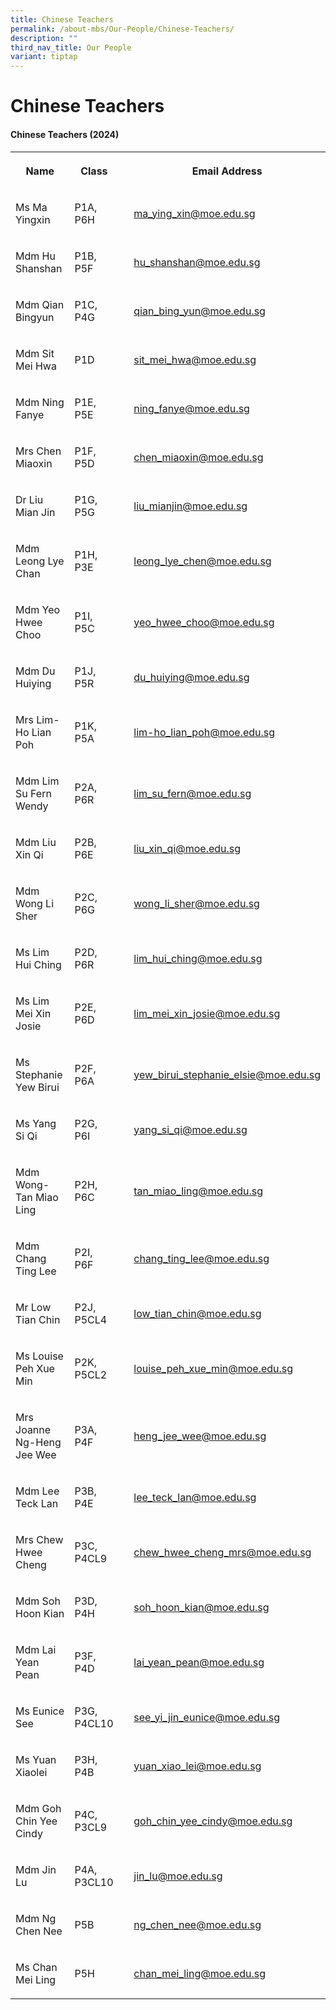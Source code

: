 ```yaml
---
title: Chinese Teachers
permalink: /about-mbs/Our-People/Chinese-Teachers/
description: ""
third_nav_title: Our People
variant: tiptap
---
```

<h1><strong>Chinese Teachers</strong></h1><h4><strong>Chinese Teachers (2024)</strong></h4><table><tbody><tr><th rowspan="1" colspan="1"><p>Name</p></th><th rowspan="1" colspan="1"><p>Class</p></th><th rowspan="1" colspan="1"><p></p></th><th rowspan="1" colspan="1"><p>Email Address</p></th></tr><tr><td rowspan="1" colspan="1"><p>Ms Ma Yingxin</p><p></p></td><td rowspan="1" colspan="1"><p>P1A, P6H</p></td><td rowspan="1" colspan="1"><p></p></td><td rowspan="1" colspan="1"><p><a href="mailto:ma_ying_xin@moe.edu.sg" rel="noopener noreferrer nofollow" target="_blank">ma_ying_xin@moe.edu.sg</a></p></td></tr><tr><td rowspan="1" colspan="1"><p>Mdm Hu Shanshan</p></td><td rowspan="1" colspan="1"><p>P1B, P5F</p></td><td rowspan="1" colspan="1"><p></p></td><td rowspan="1" colspan="1"><p><a href="mailto:hu_shanshan@moe.edu.sg" rel="noopener noreferrer nofollow" target="_blank">hu_shanshan@moe.edu.sg</a></p></td></tr><tr><td rowspan="1" colspan="1"><p>Mdm Qian Bingyun</p></td><td rowspan="1" colspan="1"><p>P1C, P4G</p></td><td rowspan="1" colspan="1"><p></p></td><td rowspan="1" colspan="1"><p><a href="mailto:qian_bing_yun@moe.edu.sg" rel="noopener noreferrer nofollow" target="_blank">qian_bing_yun@moe.edu.sg</a></p></td></tr><tr><td rowspan="1" colspan="1"><p>Mdm Sit Mei Hwa</p></td><td rowspan="1" colspan="1"><p>P1D</p></td><td rowspan="1" colspan="1"><p></p></td><td rowspan="1" colspan="1"><p><a href="mailto:sit_mei_hwa@moe.edu.sg" rel="noopener noreferrer nofollow" target="_blank">sit_mei_hwa@moe.edu.sg</a></p></td></tr><tr><td rowspan="1" colspan="1"><p>Mdm Ning Fanye</p></td><td rowspan="1" colspan="1"><p>P1E, P5E</p></td><td rowspan="1" colspan="1"><p></p></td><td rowspan="1" colspan="1"><p><a href="mailto:ning_fanye@moe.edu.sg" rel="noopener noreferrer nofollow" target="_blank">ning_fanye@moe.edu.sg</a></p></td></tr><tr><td rowspan="1" colspan="1"><p>Mrs Chen Miaoxin</p></td><td rowspan="1" colspan="1"><p>P1F, P5D</p></td><td rowspan="1" colspan="1"><p></p></td><td rowspan="1" colspan="1"><p><a href="mailto:chen_miaoxin@moe.edu.sg" rel="noopener noreferrer nofollow" target="_blank">chen_miaoxin@moe.edu.sg</a></p></td></tr><tr><td rowspan="1" colspan="1"><p>Dr Liu Mian Jin</p></td><td rowspan="1" colspan="1"><p>P1G, P5G</p></td><td rowspan="1" colspan="1"><p></p></td><td rowspan="1" colspan="1"><p><a href="mailto:liu_mianjin@moe.edu.sg" rel="noopener noreferrer nofollow" target="_blank">liu_mianjin@moe.edu.sg</a></p></td></tr><tr><td rowspan="1" colspan="1"><p>Mdm Leong Lye Chan</p></td><td rowspan="1" colspan="1"><p>P1H, P3E</p></td><td rowspan="1" colspan="1"><p></p></td><td rowspan="1" colspan="1"><p><a href="mailto:leong_lye_chen@moe.edu.sg" rel="noopener noreferrer nofollow" target="_blank">leong_lye_chen@moe.edu.sg</a></p><p></p></td></tr><tr><td rowspan="1" colspan="1"><p>Mdm Yeo Hwee Choo</p></td><td rowspan="1" colspan="1"><p>P1I, P5C</p></td><td rowspan="1" colspan="1"><p></p></td><td rowspan="1" colspan="1"><p><a href="mailto:yeo_hwee_choo@moe.edu.sg" rel="noopener noreferrer nofollow" target="_blank">yeo_hwee_choo@moe.edu.sg</a></p><p></p></td></tr><tr><td rowspan="1" colspan="1"><p>Mdm Du Huiying</p><p></p></td><td rowspan="1" colspan="1"><p>P1J, P5R</p></td><td rowspan="1" colspan="1"><p></p></td><td rowspan="1" colspan="1"><p><a href="mailto:du_huiying@moe.edu.sg" rel="noopener noreferrer nofollow" target="_blank">du_huiying@moe.edu.sg</a></p></td></tr><tr><td rowspan="1" colspan="1"><p>Mrs Lim- Ho Lian Poh</p></td><td rowspan="1" colspan="1"><p>P1K, P5A</p></td><td rowspan="1" colspan="1"><p></p></td><td rowspan="1" colspan="1"><p><a href="mailto:lim-ho_lian_poh@moe.edu.sg" rel="noopener noreferrer nofollow" target="_blank">lim-ho_lian_poh@moe.edu.sg</a></p></td></tr><tr><td rowspan="1" colspan="1"><p>Mdm Lim Su Fern Wendy</p></td><td rowspan="1" colspan="1"><p>P2A, P6R</p></td><td rowspan="1" colspan="1"><p></p></td><td rowspan="1" colspan="1"><p><a href="mailto:lim_su_fern@moe.edu.sg" rel="noopener noreferrer nofollow" target="_blank">lim_su_fern@moe.edu.sg</a></p></td></tr><tr><td rowspan="1" colspan="1"><p>Mdm Liu Xin Qi</p></td><td rowspan="1" colspan="1"><p>P2B, P6E</p></td><td rowspan="1" colspan="1"><p></p></td><td rowspan="1" colspan="1"><p><a href="mailto:liu_xin_qi@moe.edu.sg" rel="noopener noreferrer nofollow" target="_blank">liu_xin_qi@moe.edu.sg</a></p></td></tr><tr><td rowspan="1" colspan="1"><p>Mdm Wong Li Sher</p></td><td rowspan="1" colspan="1"><p>P2C, P6G</p></td><td rowspan="1" colspan="1"><p></p></td><td rowspan="1" colspan="1"><p><a href="mailto:wong_li_sher@moe.edu.sg" rel="noopener noreferrer nofollow" target="_blank">wong_li_sher@moe.edu.sg</a></p></td></tr><tr><td rowspan="1" colspan="1"><p>Ms Lim Hui Ching</p></td><td rowspan="1" colspan="1"><p>P2D, P6R</p></td><td rowspan="1" colspan="1"><p></p></td><td rowspan="1" colspan="1"><p><a href="mailto:lim_hui_ching@moe.edu.sg" rel="noopener noreferrer nofollow" target="_blank">lim_hui_ching@moe.edu.sg</a></p></td></tr><tr><td rowspan="1" colspan="1"><p>Ms Lim Mei Xin Josie</p></td><td rowspan="1" colspan="1"><p>P2E, P6D</p></td><td rowspan="1" colspan="1"><p></p></td><td rowspan="1" colspan="1"><p><a href="mailto:lim_mei_xin_josie@moe.edu.sg" rel="noopener noreferrer nofollow" target="_blank">lim_mei_xin_josie@moe.edu.sg</a></p></td></tr><tr><td rowspan="1" colspan="1"><p>Ms Stephanie Yew Birui</p></td><td rowspan="1" colspan="1"><p>P2F, P6A</p></td><td rowspan="1" colspan="1"><p></p></td><td rowspan="1" colspan="1"><p><a href="mailto:yew_birui_stephanie_elsie@moe.edu.sg" rel="noopener noreferrer nofollow" target="_blank">yew_birui_stephanie_elsie@moe.edu.sg</a></p></td></tr><tr><td rowspan="1" colspan="1"><p>Ms Yang Si Qi</p></td><td rowspan="1" colspan="1"><p>P2G, P6I</p></td><td rowspan="1" colspan="1"><p></p></td><td rowspan="1" colspan="1"><p><a href="mailto:yang_si_qi@moe.edu.sg" rel="noopener noreferrer nofollow" target="_blank">yang_si_qi@moe.edu.sg</a></p></td></tr><tr><td rowspan="1" colspan="1"><p>Mdm Wong-Tan Miao Ling</p></td><td rowspan="1" colspan="1"><p>P2H, P6C</p></td><td rowspan="1" colspan="1"><p></p></td><td rowspan="1" colspan="1"><p><a href="mailto:tan_miao_ling@moe.edu.sg" rel="noopener noreferrer nofollow" target="_blank">tan_miao_ling@moe.edu.sg</a></p></td></tr><tr><td rowspan="1" colspan="1"><p>Mdm Chang Ting Lee</p></td><td rowspan="1" colspan="1"><p>P2I, P6F</p></td><td rowspan="1" colspan="1"><p></p></td><td rowspan="1" colspan="1"><p><a href="mailto:chang_ting_lee@moe.edu.sg" rel="noopener noreferrer nofollow" target="_blank">chang_ting_lee@moe.edu.sg</a></p></td></tr><tr><td rowspan="1" colspan="1"><p>Mr Low Tian Chin</p></td><td rowspan="1" colspan="1"><p>P2J, P5CL4</p></td><td rowspan="1" colspan="1"><p></p></td><td rowspan="1" colspan="1"><p><a href="mailto:low_tian_chin@moe.edu.sg" rel="noopener noreferrer nofollow" target="_blank">low_tian_chin@moe.edu.sg</a></p></td></tr><tr><td rowspan="1" colspan="1"><p>Ms Louise Peh Xue Min</p></td><td rowspan="1" colspan="1"><p>P2K, P5CL2</p></td><td rowspan="1" colspan="1"><p></p></td><td rowspan="1" colspan="1"><p><a href="mailto:louise_peh_xue_min@moe.edu.sg" rel="noopener noreferrer nofollow" target="_blank">louise_peh_xue_min@moe.edu.sg</a></p></td></tr><tr><td rowspan="1" colspan="1"><p>Mrs Joanne Ng-Heng Jee Wee</p></td><td rowspan="1" colspan="1"><p>P3A, P4F</p></td><td rowspan="1" colspan="1"><p></p></td><td rowspan="1" colspan="1"><p><a href="mailto:heng_jee_wee@moe.edu.sg" rel="noopener noreferrer nofollow" target="_blank">heng_jee_wee@moe.edu.sg</a></p></td></tr><tr><td rowspan="1" colspan="1"><p>Mdm Lee Teck Lan</p></td><td rowspan="1" colspan="1"><p>P3B, P4E</p></td><td rowspan="1" colspan="1"><p></p></td><td rowspan="1" colspan="1"><p><a href="mailto:lee_teck_lan@moe.edu.sg" rel="noopener noreferrer nofollow" target="_blank">lee_teck_lan@moe.edu.sg</a></p></td></tr><tr><td rowspan="1" colspan="1"><p>Mrs Chew Hwee Cheng</p></td><td rowspan="1" colspan="1"><p>P3C, P4CL9</p></td><td rowspan="1" colspan="1"><p></p></td><td rowspan="1" colspan="1"><p><a href="mailto:chew_hwee_cheng_mrs@moe.edu.sg" rel="noopener noreferrer nofollow" target="_blank">chew_hwee_cheng_mrs@moe.edu.sg </a></p></td></tr><tr><td rowspan="1" colspan="1"><p>Mdm Soh Hoon Kian</p></td><td rowspan="1" colspan="1"><p>P3D, P4H</p></td><td rowspan="1" colspan="1"><p></p></td><td rowspan="1" colspan="1"><p><a href="mailto:soh_hoon_kian@moe.edu.sg" rel="noopener noreferrer nofollow" target="_blank">soh_hoon_kian@moe.edu.sg</a></p></td></tr><tr><td rowspan="1" colspan="1"><p>Mdm Lai Yean Pean</p></td><td rowspan="1" colspan="1"><p>P3F, P4D</p></td><td rowspan="1" colspan="1"><p></p></td><td rowspan="1" colspan="1"><p><a href="mailto:lai_yean_pean@moe.edu.sg" rel="noopener noreferrer nofollow" target="_blank">lai_yean_pean@moe.edu.sg</a></p></td></tr><tr><td rowspan="1" colspan="1"><p>Ms Eunice See</p></td><td rowspan="1" colspan="1"><p>P3G, P4CL10</p></td><td rowspan="1" colspan="1"><p></p></td><td rowspan="1" colspan="1"><p><a href="mailto:see_yi_jin_eunice@moe.edu.sg" rel="noopener noreferrer nofollow" target="_blank">see_yi_jin_eunice@moe.edu.sg</a></p></td></tr><tr><td rowspan="1" colspan="1"><p>Ms Yuan Xiaolei</p></td><td rowspan="1" colspan="1"><p>P3H, P4B</p></td><td rowspan="1" colspan="1"><p></p></td><td rowspan="1" colspan="1"><p><a href="mailto:yuan_xiao_lei@moe.edu.sg" rel="noopener noreferrer nofollow" target="_blank">yuan_xiao_lei@moe.edu.sg</a></p></td></tr><tr><td rowspan="1" colspan="1"><p>Mdm Goh Chin Yee Cindy</p></td><td rowspan="1" colspan="1"><p>P4C, P3CL9</p></td><td rowspan="1" colspan="1"><p></p></td><td rowspan="1" colspan="1"><p><a href="mailto:goh_chin_yee_cindy@moe.edu.sg" rel="noopener noreferrer nofollow" target="_blank">goh_chin_yee_cindy@moe.edu.sg</a></p></td></tr><tr><td rowspan="1" colspan="1"><p>Mdm Jin Lu</p></td><td rowspan="1" colspan="1"><p>P4A, P3CL10</p></td><td rowspan="1" colspan="1"><p></p></td><td rowspan="1" colspan="1"><p><a href="mailto:jin_lu@moe.edu.sg" rel="noopener noreferrer nofollow" target="_blank">jin_lu@moe.edu.sg</a></p></td></tr><tr><td rowspan="1" colspan="1"><p>Mdm Ng Chen Nee</p></td><td rowspan="1" colspan="1"><p>P5B</p></td><td rowspan="1" colspan="1"><p></p></td><td rowspan="1" colspan="1"><p><a href="mailto:ng_chen_nee@moe.edu.sg" rel="noopener noreferrer nofollow" target="_blank">ng_chen_nee@moe.edu.sg</a></p></td></tr><tr><td rowspan="1" colspan="1"><p>Ms Chan Mei Ling</p></td><td rowspan="1" colspan="1"><p>P5H</p></td><td rowspan="1" colspan="1"><p></p></td><td rowspan="1" colspan="1"><p><a href="mailto:chan_mei_ling@moe.edu.sg" rel="noopener noreferrer nofollow" target="_blank">chan_mei_ling@moe.edu.sg</a></p></td></tr></tbody></table><p></p>